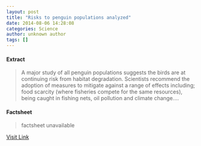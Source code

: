```yaml
---
layout: post
title: "Risks to penguin populations analyzed"
date: 2014-08-06 14:28:08
categories: Science
author: unknown author
tags: []
---
```



#### Extract
>A major study of all penguin populations suggests the birds are at continuing risk from habitat degradation. Scientists recommend the adoption of measures to mitigate against a range of effects including; food scarcity (where fisheries compete for the same resources), being caught in fishing nets, oil pollution and climate change....

#### Factsheet
>factsheet unavailable

[Visit Link](http://feeds.sciencedaily.com/~r/sciencedaily/~3/cmELayprHhE/140806102808.htm)


